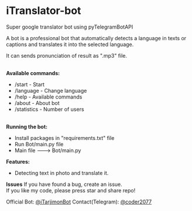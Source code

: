 <h1>iTranslator-bot</h1>

<p>Super google translator bot using pyTelegramBotAPI</p>
<p>A bot is a professional bot that automatically detects a language in texts or captions and translates it into the selected language.</p>
<p>It can sends pronunciation of result as ".mp3" file.</p>
<br/>
<b>Available commands:</b>
<ul>
    <li>/start - Start</li>
    <li>/language - Change language</li>
    <li>/help - Available commands</li>
    <li>/about - About bot</li>
    <li>/statistics - Number of users</li>
  </ul>
<br/>
<b>Running the bot:</b>
<ul>
    <li>Install packages in "requirements.txt" file</li>
    <li>Run Bot/main.py file</li>
    <li>Main file ---> Bot/main.py</li>
</ul>

<b>Features:</b>
<ul>
    <li>Detecting text in photo and translate it.</li>
</ul>

<b>Issues</b>
If you have found a bug, create an issue.
<br/>
If you like my code, please press star and share repo!<br/>

Official Bot: <a href="https://t.me/iTarjimonBot">@iTarjimonBot</a>
Contact(Telegram): <a href="https://t.me/coder2077">@coder2077</a>
